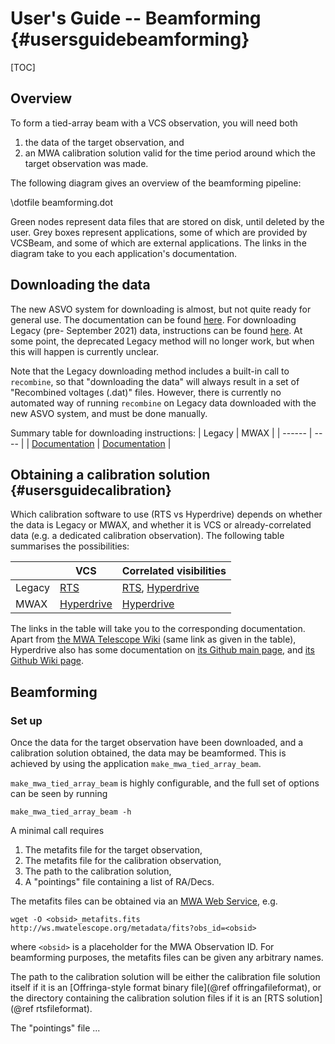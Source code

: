 # User's Guide -- Beamforming {#usersguidebeamforming}

[TOC]

## Overview

To form a tied-array beam with a VCS observation, you will need both

 1. the data of the target observation, and
 2. an MWA calibration solution valid for the time period around which the target observation was made.

The following diagram gives an overview of the beamforming pipeline:

\dotfile beamforming.dot

Green nodes represent data files that are stored on disk, until deleted by the user.
Grey boxes represent applications, some of which are provided by VCSBeam, and some of which are external applications.
The links in the diagram take to you each application's documentation.

## Downloading the data

The new ASVO system for downloading is almost, but not quite ready for general use.
The documentation can be found [here](https://wiki.mwatelescope.org/display/MP/Data+Access).
For downloading Legacy (pre- September 2021) data, instructions can be found [here](https://wiki.mwatelescope.org/display/MP/Documentation#Documentation-Downloadingdatadownloading).
At some point, the deprecated Legacy method will no longer work, but when this will happen is currently unclear.

Note that the Legacy downloading method includes a built-in call to `recombine`, so that "downloading the data" will always result in a set of "Recombined voltages (.dat)" files.
However, there is currently no automated way of running `recombine` on Legacy data downloaded with the new ASVO system, and must be done manually.

Summary table for downloading instructions:
| Legacy | MWAX |
| ------ | ---- |
| [Documentation](https://wiki.mwatelescope.org/display/MP/Documentation#Documentation-Downloadingdatadownloading) | [Documentation](https://wiki.mwatelescope.org/display/MP/Data+Access) |

## Obtaining a calibration solution {#usersguidecalibration}

Which calibration software to use (RTS vs Hyperdrive) depends on whether the data is Legacy or MWAX, and whether it is VCS or already-correlated data (e.g. a dedicated calibration observation).
The following table summarises the possibilities:

[RTS]: https://wiki.mwatelescope.org/display/MP/Documentation#Documentation-CalibratingwiththeRealTimeSystem(RTS)
[Hyperdrive]: https://wiki.mwatelescope.org/pages/viewpage.action?pageId=52068764

|        | VCS                      | Correlated visibilities              |
| ------ | ------------------------ | ------------------------------------ |
| Legacy | [RTS][RTS]               | [RTS][RTS], [Hyperdrive][Hyperdrive] |
| MWAX   | [Hyperdrive][Hyperdrive] | [Hyperdrive][Hyperdrive]             |

The links in the table will take you to the corresponding documentation.
Apart from [the MWA Telescope Wiki][Hyperdrive] (same link as given in the table), Hyperdrive also has some documentation on [its Github main page](https://github.com/MWATelescope/mwa_hyperdrive), and [its Github Wiki page](https://github.com/MWATelescope/mwa_hyperdrive/wiki).

## Beamforming

### Set up
Once the data for the target observation have been downloaded, and a calibration solution obtained, the data may be beamformed.
This is achieved by using the application `make_mwa_tied_array_beam`.

`make_mwa_tied_array_beam` is highly configurable, and the full set of options can be seen by running
```
make_mwa_tied_array_beam -h
```
A minimal call requires
 1. The metafits file for the target observation,
 2. The metafits file for the calibration observation,
 3. The path to the calibration solution,
 4. A "pointings" file containing a list of RA/Decs.

The metafits files can be obtained via an [MWA Web Service](https://wiki.mwatelescope.org/display/MP/Web+Services), e.g.
```
wget -O <obsid>_metafits.fits http://ws.mwatelescope.org/metadata/fits?obs_id=<obsid>
```
where `<obsid>` is a placeholder for the MWA Observation ID.
For beamforming purposes, the metafits files can be given any arbitrary names.

The path to the calibration solution will be either the calibration file solution itself if it is an [Offringa-style format binary file](@ref offringafileformat), or the directory containing the calibration solution files if it is an [RTS solution](@ref rtsfileformat).

The "pointings" file ...
